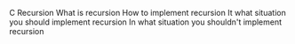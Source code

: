 C Recursion 
What is recursion
How to implement recursion
It what situation you should implement recursion
In what situation you shouldn't implement recursion

